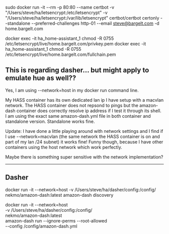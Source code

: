 sudo docker run -it --rm -p 80:80 --name certbot -v "/Users/steve/ha/letsencrypt:/etc/letsencrypt" -v "/Users/steve/ha/letsencrypt:/var/lib/letsencrypt" certbot/certbot certonly --standalone --preferred-challenges http-01 --email steve@bargelt.com -d home.bargelt.com

docker exec -it ha_home-assistant_1 chmod -R 0755 /etc/letsencrypt/live/home.bargelt.com/privkey.pem
docker exec -it ha_home-assistant_1 chmod -R 0755 /etc/letsencrypt/live/home.bargelt.com/fullchain.pem


## This is regarding dasher... but might apply to emulate hue as well??


Yes, I am using --network=host in my docker run command line.

My HASS container has its own dedicated lan ip I have setup with a macvlan network. The HASS container does not repsond to pings but the amazon-dash container does correctly resolve ip address if I test it through its shell. I am using the exact same amazon-dash.yml file in both container and standalone version. Standalone works fine.

Update: I have done a little playing around with network settings and I find if I use --network=macvlan (the same network the HASS container is on and part of my lan /24 subnet) it works fine! Funny though, because I have other containers using the host network which work perfectly.

Maybe there is something super sensitive with the network implementation?

------

## Dasher

docker run -it --network=host -v /Users/steve/ha/dasher/config:/config/ nekmo/amazon-dash:latest amazon-dash discovery


docker run -it --network=host \
             -v /Users/steve/ha/dasher/config:/config/ \
             nekmo/amazon-dash:latest \
             amazon-dash run --ignore-perms --root-allowed \
                             --config /config/amazon-dash.yml

